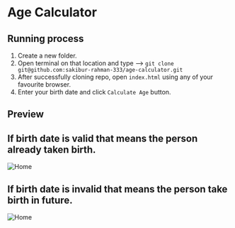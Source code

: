 # Age Calculator

## Running process

1. Create a new folder.
2. Open terminal on that location and type --> `git clone git@github.com:sakibur-rahman-333/age-calculator.git`
3. After successfully cloning repo, open `index.html` using any of your favourite browser.
4. Enter your birth date and click `Calculate Age` button.

## Preview

## If birth date is valid that means the person already taken birth.

![Home](https://i.imgur.com/o6HcmhF.png)

## If birth date is invalid that means the person take birth in future.

![Home](https://i.imgur.com/1lhtmkq.png)
